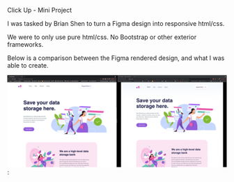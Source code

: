 Click Up - Mini Project

I was tasked by Brian Shen to turn a Figma design into responsive html/css.

We were to only use pure html/css. No Bootstrap or other exterior frameworks.

Below is a comparison between the Figma rendered design, and what I was able to create.

![](exports/screenshot_1.png):